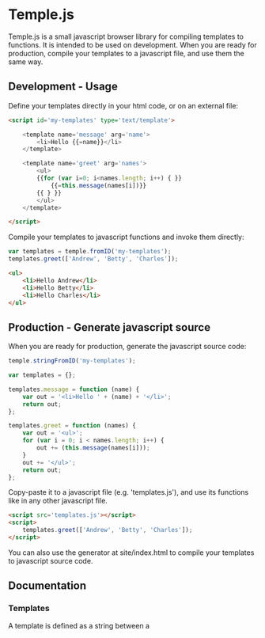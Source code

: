 Temple.js
=========

Temple.js is a small javascript browser library for compiling templates to functions.
It is intended to be used on development. When you are ready for production, compile your templates to a javascript file, and use them the same way.


## Development - Usage

Define your templates directly in your html code, or on an external file:

```html
<script id='my-templates' type='text/template'>

    <template name='message' arg='name'>
        <li>Hello {{=name}}</li>
    </template>

    <template name='greet' arg='names'>
        <ul>
        {{for (var i=0; i<names.length; i++) { }}
            {{=this.message(names[i])}}
        {{ } }}
        </ul>
    </template>

</script>

```

Compile your templates to javascript functions and invoke them directly:

```javascript
var templates = temple.fromID('my-templates');
templates.greet(['Andrew', 'Betty', 'Charles']);
```

```html
<ul>
    <li>Hello Andrew</li>
    <li>Hello Betty</li>
    <li>Hello Charles</li>
</ul>

```


## Production - Generate javascript source

When you are ready for production, generate the javascript source code:

```javascript
temple.stringFromID('my-templates');
```

```javascript
var templates = {};

templates.message = function (name) {
    var out = '<li>Hello ' + (name) + '</li>';
    return out;
};

templates.greet = function (names) {
    var out = '<ul>';
    for (var i = 0; i < names.length; i++) {
        out += (this.message(names[i]));
    }
    out += '</ul>';
    return out;
};

```

Copy-paste it to a javascript file (e.g. 'templates.js'), and use its functions like in any other javascript file.

```html
<script src='templates.js'></script>
<script>
    templates.greet(['Andrew', 'Betty', 'Charles']);
</script>
```

You can also use the generator at site/index.html to compile your templates to javascript source code.


## Documentation

### Templates

A template is defined as a string between a <template> tag and includes two attributes - the template name and the template argument. Current version only accepts one argument per template.

```html
<template name='message' arg='name'>
    <li>Hello {{=name}}</li>
</template>
```

The previous template gets compiled to the following javascript function:

```javascript
function message(name) {
    var out = '<li>Hello ' + (name) + '</li>';
    return out;
};
```

### Functions

Besides templates, you can also define functions that can be useful, for instance, for defining presentation logic.
The main difference between functions and templates, is that the content of functions must be pure javascript code. But, similarly to templates, functions must have a name and an argument.

```html
<function name='beautify' arg='someone'>
    return "Hi" + someone + " you are beautiful!";
</function>
```

is compiled to:

```javascript
function beautify(someone) {
    return "Hi" + someone + " you are beautiful!";
};
```

Basically, temple.js returns the contents of functions as they are defined.


### Template locations

You can define one or more templates inside the html document (for instance, inside a script element with the text attribute to something other than 'text/javascript'), or on an external file.

For external files, use *fromURL(url, callback)* to load the external file asynchronously. Check [this file with several templates and functions](https://github.com/joaoventura/temple.js/blob/master/site/templates.html) for an example.


### Temple.js functions

* fromID(id): Loads templates from an element and returns them as compiled javascript functions ready for use.

* fromURL(url, callback): Loads templates from an external file and returns them as compiled javascript functions ready for use.

* stringFromID(ID): Loads templates from an element and returns them as javascript source code to be used on production.

* stringFromURL(url, callback): Loads templates from an external file and returns them as javascript source code to be used on production.

* build(string): Parses a string with templates and returns compiled javascript.

* buildString(string): Parses a string with templates and returns javascript source code.




## Github page

http://joaoventura.github.io/temple.js/
